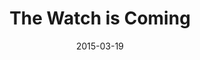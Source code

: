 ---
date:          "2015-03-19"
podcast:       "Resolve"
title:         "The Watch is Coming"
summary:       "One the surface, this might seem like just another tech discussion about the Apple Watch – but these guys do a fantastic job getting to the core of how the tech industry often totally misses the point when covering the appeal of Apple products. Focusing on the Watch, they discuss why people buy watches in general; the reason people buy luxury items; how the rest of the watch industry will be effected by Apple’s entry; and so on. This episode features guest Ariel Adams who writes line at ‘A Blog to Watch.’"
url-audio:     "http://audio.simplecast.fm/9376.mp3"
url-web:       "http://www.resolvepodcast.com/episodes/2015/3/19/apple-watch-the-watch-is-coming"
---